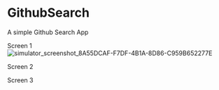 # GithubSearch

A simple Github Search App

Screen 1 ![simulator_screenshot_8A55DCAF-F7DF-4B1A-8D86-C959B652277E](https://github.com/sdess09/GithubSearch/assets/37374498/eeecc1cc-7b43-4ef1-a014-3ef05a59edbd)


Screen 2 


Screen 3
